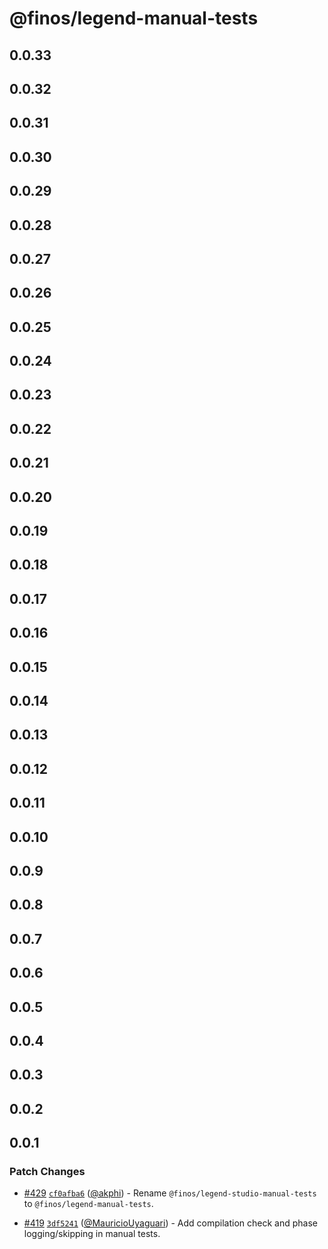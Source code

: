# @finos/legend-manual-tests

## 0.0.33

## 0.0.32

## 0.0.31

## 0.0.30

## 0.0.29

## 0.0.28

## 0.0.27

## 0.0.26

## 0.0.25

## 0.0.24

## 0.0.23

## 0.0.22

## 0.0.21

## 0.0.20

## 0.0.19

## 0.0.18

## 0.0.17

## 0.0.16

## 0.0.15

## 0.0.14

## 0.0.13

## 0.0.12

## 0.0.11

## 0.0.10

## 0.0.9

## 0.0.8

## 0.0.7

## 0.0.6

## 0.0.5

## 0.0.4

## 0.0.3

## 0.0.2

## 0.0.1

### Patch Changes

- [#429](https://github.com/finos/legend-studio/pull/429) [`cf0afba6`](https://github.com/finos/legend-studio/commit/cf0afba6c2328b50d0ba9ebc7af312f737e88c0e) ([@akphi](https://github.com/akphi)) - Rename `@finos/legend-studio-manual-tests` to `@finos/legend-manual-tests`.

- [#419](https://github.com/finos/legend-studio/pull/419) [`3df5241`](https://github.com/finos/legend-studio/commit/3df52415c091610474a3e6fb9473e092a73038f1) ([@MauricioUyaguari](https://github.com/MauricioUyaguari)) - Add compilation check and phase logging/skipping in manual tests.

